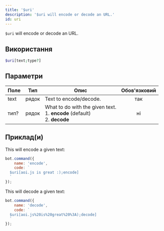 ```yaml
---
title: '$uri'
description: '$uri will encode or decode an URL.'
id: uri
---
```


`$uri` will encode or decode an URL.

## Використання

```php
$uri[text;type?]
```

## Параметри

| Поле | Тип   | Опис                                                                                            | Обов'язковий |
| ---- | ----- | ----------------------------------------------------------------------------------------------- |:------------:|
| text | рядок | Text to encode/decode.                                                                          |     так      |
| тип? | рядок | What to do with the given text. <br /> 1. **encode** (default) <br /> 2. **decode** |      ні      |

## Приклад(и)

This will encode a given text:

```javascript
bot.command({
    name: 'encode',
    code: `
  $uri[aoi.js is great :);encode]
  `
});
```

This will decode a given text:

```javascript
bot.command({
    name: 'decode',
    code: `
  $uri[aoi.js%20is%20great%20%3A);decode]
  `
});
```
